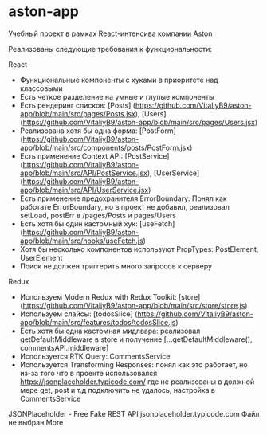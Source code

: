 # aston-app

Учебный проект в рамках React-интенсива компании Aston

Реализованы следующие требования к функциональности:

React

- Функциональные компоненты с хуками в приоритете над классовыми
- Есть четкое разделение на умные и глупые компоненты
- Есть рендеринг списков: [Posts] (https://github.com/VitaliyB9/aston-app/blob/main/src/pages/Posts.jsx), [Users] (https://github.com/VitaliyB9/aston-app/blob/main/src/pages/Users.jsx)
- Реализована хотя бы одна форма: [PostForm] (https://github.com/VitaliyB9/aston-app/blob/main/src/components/posts/PostForm.jsx)
- Есть применение Context API: [PostService] (https://github.com/VitaliyB9/aston-app/blob/main/src/API/PostService.jsx), [UserService] (https://github.com/VitaliyB9/aston-app/blob/main/src/API/UserService.jsx)
- Есть применение предохранителя ErrorBoundary: Понял как работате ErrorBoundary, но в проект не добавил, реализовал setLoad, postErr в /pages/Posts и pages/Users
- Есть хотя бы один кастомный хук: [useFetch] (https://github.com/VitaliyB9/aston-app/blob/main/src/hooks/useFetch.js)
- Хотя бы несколько компонентов используют PropTypes: PostElement, UserElement
- Поиск не должен триггерить много запросов к серверу

Redux

- Используем Modern Redux with Redux Toolkit: [store] (https://github.com/VitaliyB9/aston-app/blob/main/src/store/store.js)
- Используем слайсы: [todosSlice] (https://github.com/VitaliyB9/aston-app/blob/main/src/features/todos/todosSlice.js)
- Есть хотя бы одна кастомная мидлвара: реализовал getDefaultMiddleware в store и получение [...getDefaultMiddleware(), commentsAPI.middleware]
- Используется RTK Query: CommentsService
- Используется Transforming Responses: понял как это работает, но из-за того что в проекте использовался https://jsonplaceholder.typicode.com/ где не реализованы в должной мере get, post и т.д подключить не удалось, настройка в CommentsService

JSONPlaceholder - Free Fake REST API
jsonplaceholder.typicode.com
Файл не выбран
More
